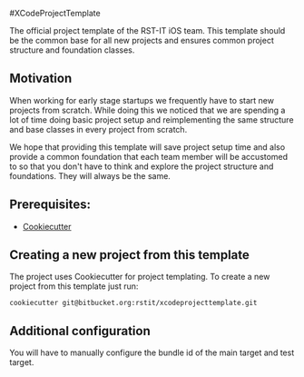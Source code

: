 #XCodeProjectTemplate

The official project template of the RST-IT iOS team. This template should be the common base for all new projects and ensures common project structure and foundation classes.

## Motivation

When working for early stage startups we frequently have to start new projects from scratch. While doing this we noticed that we are spending a lot of time doing basic project setup and reimplementing the same structure and base classes in every project from scratch.

We hope that providing this template will save project setup time and also provide a common foundation that each team member will be accustomed to so that you don't have to think and explore the project structure and foundations. They will always be the same.

## Prerequisites:

- [Cookiecutter](https://cookiecutter.readthedocs.io/en/latest/installation.html)

## Creating a new project from this template

The project uses Cookiecutter for project templating. To create a new project from this template just run:

```
cookiecutter git@bitbucket.org:rstit/xcodeprojecttemplate.git
```

## Additional configuration

You will have to manually configure the bundle id of the main target and test target.

